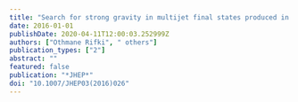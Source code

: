 ```yaml
---
title: "Search for strong gravity in multijet final states produced in pp collisions at $sqrts =$ 13 TeV using the ATLAS detector at the LHC"
date: 2016-01-01
publishDate: 2020-04-11T12:00:03.252999Z
authors: ["Othmane Rifki", " others"]
publication_types: ["2"]
abstract: ""
featured: false
publication: "*JHEP*"
doi: "10.1007/JHEP03(2016)026"
---
```


